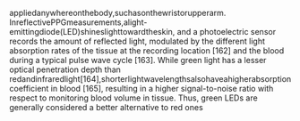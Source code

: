 appliedanywhereonthebody,suchasonthewristorupperarm.
InreflectivePPGmeasurements,alight-emittingdiode(LED)shineslighttowardtheskin,
and a photoelectric sensor records the amount of reflected light, modulated by the different
light absorption rates of the tissue at the recording location [162] and the blood during a
typical pulse wave cycle [163]. While green light has a lesser optical penetration depth than
redandinfraredlight[164],shorterlightwavelengthsalsohaveahigherabsorptioncoefficient
in blood [165], resulting in a higher signal-to-noise ratio with respect to monitoring blood
volume in tissue. Thus, green LEDs are generally considered a better alternative to red ones